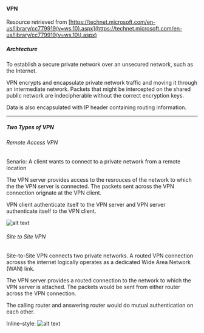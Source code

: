 #### VPN

Resource retrieved from [https://technet.microsoft.com/en-us/library/cc779919(v=ws.10).aspx](https://technet.microsoft.com/en-us/library/cc779919(v=ws.10\).aspx)


##### Archtecture
To establish a secure private network over an unsecured network, such as the Internet.

VPN encrypts and encapsulate private network traffic and moving it through an intermediate network. Packets that might be intercepted on the shared public network are indecipherable without the correct encryption keys.

Data is also encapsulated with IP header containing routing information.

---

##### Two Types of VPN

###### Remote Access VPN

Senario: A client wants to connect to a private network from a remote location

The VPN server provides access to the resrouces of the network to which the the VPN server is connected. The packets sent across the VPN connection orignate at the VPN client.

VPN client authenticate itself to the VPN server and VPN server authenticate itself to the VPN client.
 
![alt text](https://i-technet.sec.s-msft.com/dynimg/IC196810.gif)

###### Site to Site VPN

Site-to-Site VPN connects two private networks. A routed VPN connection acrosss the internet logically operates as a dedicated Wide Area Network (WAN) link.

The VPN server provides a routed connection to the network to which the VPN server is attached. The packets would be sent from either router across the VPN connection.

The calling router and answering router would do mutual authentication on each other.

Inline-style: 
![alt text](https://i-technet.sec.s-msft.com/dynimg/IC196811.gif)